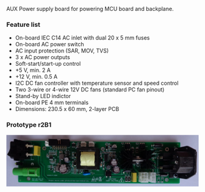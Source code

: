 AUX Power supply board for powering MCU board and backplane.

### Feature list

* On-board IEC C14 AC inlet with dual 20 x 5 mm fuses
* On-board AC power switch
* AC input protection (SAR, MOV, TVS)
* 3 x AC power outputs
* Soft-start/start-up control
* +5 V, min. 2 A
* +12 V, min. 0.5 A
* I2C DC fan controller with temperature sensor and speed control
* Two 3-wire or 4-wire 12V DC fans (standard PC fan pinout)
* Stand-by LED indictor
* On-board PE 4 mm terminals
* Dimensions: 230.5 x 60 mm, 2-layer PCB

### Prototype r2B1

![prototype](Images/AUX_PS_r2B1_prototype.jpg)
